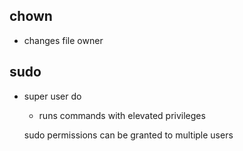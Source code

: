 ## chown 
- changes file owner


## sudo 
- super user do 
	- runs commands with elevated privileges

	sudo permissions can be granted to multiple users


